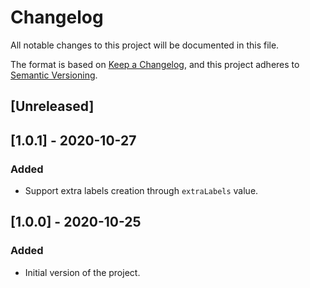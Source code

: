 # Changelog

All notable changes to this project will be documented in this file.

The format is based on [Keep a Changelog](https://keepachangelog.com/en/1.0.0/),
and this project adheres to [Semantic Versioning](https://semver.org/spec/v2.0.0.html).

## [Unreleased]

## [1.0.1] - 2020-10-27

### Added

- Support extra labels creation through `extraLabels` value.

## [1.0.0] - 2020-10-25

### Added

- Initial version of the project.
